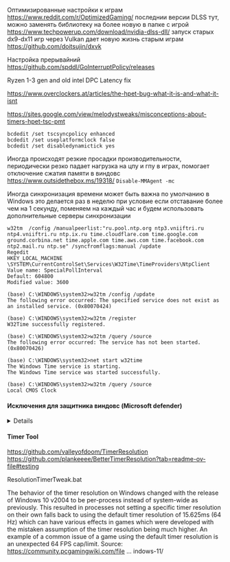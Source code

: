 
Оптимизированные настройки к играм
https://www.reddit.com/r/OptimizedGaming/
последнии версии DLSS тут, можно заменять библиотеку на более новую в папке с игрой
https://www.techpowerup.com/download/nvidia-dlss-dll/ 
запуск старых dx9-dx11 игр через Vulkan дает новую жизнь старым играм
https://github.com/doitsujin/dxvk 

Настройка прерывайний 
https://github.com/spddl/GoInterruptPolicy/releases


Ryzen 1-3 gen and old intel DPC Latency fix 

https://www.overclockers.at/articles/the-hpet-bug-what-it-is-and-what-it-isnt

https://sites.google.com/view/melodystweaks/misconceptions-about-timers-hpet-tsc-pmt

```
bcdedit /set tscsyncpolicy enhanced
bcdedit /set useplatformclock false
bcdedit /set disabledynamictick yes 
```
Иногда происходят резкие просадки производительности, периодически резко падает нагрузка на цпу и гпу в играх, помогает отключение сжатия памяти в виндовс https://www.outsidethebox.ms/19318/
```Disable-MMAgent -mc ```

Иногда синхронизация времени может быть важна по умолчанию в Windows это делается раз в неделю при условие если отставание более чем на 1 секунду, поменяем на каждый час и будем использовать дополнительные серверы синхронизации
```
w32tm  /config /manualpeerlist:"ru.pool.ntp.org ntp3.vniiftri.ru ntp4.vniiftri.ru ntp.ix.ru time.cloudflare.com time.google.com ground.corbina.net time.apple.com time.aws.com time.facebook.com ntp2.mail.ru ntp.se" /syncfromflags:manual /update
Regedit
HKEY_LOCAL_MACHINE \SYSTEM\CurrentControlSet\Services\W32Time\TimeProviders\NtpClient
Value name: SpecialPollInterval
Default: 604800
Modified value: 3600

(base) C:\WINDOWS\system32>w32tm /config /update
The following error occurred: The specified service does not exist as an installed service. (0x80070424)

(base) C:\WINDOWS\system32>w32tm /register
W32Time successfully registered.

(base) C:\WINDOWS\system32>w32tm /query /source
The following error occurred: The service has not been started. (0x80070426)

(base) C:\WINDOWS\system32>net start w32time
The Windows Time service is starting.
The Windows Time service was started successfully.

(base) C:\WINDOWS\system32>w32tm /query /source
Local CMOS Clock
```




#### Исключения для защитника виндовс (Microsoft defender)
<details>

```
Add-MpPreference -ExclusionPath ${env:ProgramFiles(x86)}"\Steam\"
Add-MpPreference -ExclusionPath $env:LOCALAPPDATA"\Temp\NVIDIA Corporation\NV_Cache"
Add-MpPreference -ExclusionPath $env:PROGRAMDATA"\NVIDIA Corporation\NV_Cache"
Add-MpPreference -ExclusionPath $env:windir"\SoftwareDistribution\Datastore\Datastore.edb"
Add-MpPreference -ExclusionPath $env:windir"\SoftwareDistribution\Datastore\Logs\Edb*.jrs"
Add-MpPreference -ExclusionPath $env:windir"\SoftwareDistribution\Datastore\Logs\Edb.chk"
Add-MpPreference -ExclusionPath $env:windir"\SoftwareDistribution\Datastore\Logs\Tmp.edb"
Add-MpPreference -ExclusionPath $env:windir"\SoftwareDistribution\Datastore\Logs\*.log"
Add-MpPreference -ExclusionPath $env:windir"\Security\Database\*.edb"
Add-MpPreference -ExclusionPath $env:windir"\Security\Database\*.sdb"
Add-MpPreference -ExclusionPath $env:windir"\Security\Database\*.log"
Add-MpPreference -ExclusionPath $env:windir"\Security\Database\*.chk"
Add-MpPreference -ExclusionPath $env:windir"\Security\Database\*.jrs"
Add-MpPreference -ExclusionPath $env:windir"\Security\Database\*.xml"
Add-MpPreference -ExclusionPath $env:windir"\Security\Database\*.csv"
Add-MpPreference -ExclusionPath $env:windir"\Security\Database\*.cmtx"
Add-MpPreference -ExclusionPath $env:SystemRoot"\System32\GroupPolicy\Machine\Registry.pol"
Add-MpPreference -ExclusionPath $env:SystemRoot"\System32\GroupPolicy\Machine\Registry.tmp"
Add-MpPreference -ExclusionPath $env:userprofile"\NTUser.dat"
Add-MpPreference -ExclusionPath $env:SystemRoot"\System32\sru\*.log"
Add-MpPreference -ExclusionPath $env:SystemRoot"\System32\sru\*.dat"
Add-MpPreference -ExclusionPath $env:SystemRoot"\System32\sru\*.chk"
Add-MpPreference -ExclusionPath $env:SystemRoot"\System32\Configuration\MetaConfig.mof"
Add-MpPreference -ExclusionPath $env:SystemRoot"\System32\winevt\Logs\*.evtx"
Add-MpPreference -ExclusionPath $env:windir"\apppatch\sysmain.sdb"
Add-MpPreference -ExclusionPath $env:windir"\EventLog\Data\lastalive?.dat"
Add-MpPreference -ExclusionProcess ${env:ProgramFiles(x86)}"\Windows Kits\10\Windows Performance Toolkit\WPRUI.exe"
Add-MpPreference -ExclusionProcess ${env:ProgramFiles(x86)}"\Windows Kits\10\Windows Performance Toolkit\wpa.exe"
Add-MpPreference -ExclusionPath $env:SystemRoot"\System32\WindowsPowerShell\v1.0\Modules"
Add-MpPreference -ExclusionPath $env:SystemRoot"\System32\Configuration\DSCStatusHistory.mof"
Add-MpPreference -ExclusionPath $env:SystemRoot"\System32\Configuration\DSCEngineCache.mof"
Add-MpPreference -ExclusionPath $env:SystemRoot"\System32\Configuration\DSCResourceStateCache.mof"
Add-MpPreference -ExclusionPath $env:SystemRoot"\System32\Configuration\ConfigurationStatus"
Add-MpPreference -ExclusionProcess ${env:ProgramFiles(x86)}"\Common Files\Steam\SteamService.exe"
```

</details>



#### Timer Tool
https://github.com/valleyofdoom/TimerResolution
https://github.com/plankeeee/BetterTimerResolution?tab=readme-ov-file#testing


ResolutionTimerTweak.bat

The behavior of the timer resolution on Windows changed with the release of Windows 10 v2004 to be per-process instead of system-wide as previously. This resulted in processes not setting a specific timer resolution on their own falls back to using the default timer resolution of 15.625ms (64 Hz) which can have various effects in games which were developed with the mistaken assumption of the timer resolution being much higher. An example of a common issue of a game using the default timer resolution is an unexpected 64 FPS cap/limit.
Source: https://community.pcgamingwiki.com/file ... indows-11/
